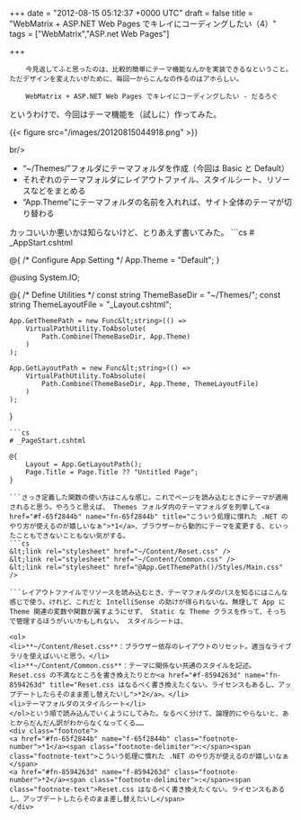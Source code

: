 
+++
date = "2012-08-15 05:12:37 +0000 UTC"
draft = false
title = "WebMatrix + ASP.NET Web Pages でキレイにコーディングしたい（4）"
tags = ["WebMatrix","ASP.net Web Pages"]

+++
>
        今見返してふと思ったのは、比較的簡単にテーマ機能なんかを実装できるなということ。ただデザインを変えたいがために、毎回一からこんなの作るのはアホらしい。

        WebMatrix + ASP.NET Web Pages でキレイにコーディングしたい - だるろぐ
    
というわけで、今回はテーマ機能を（試しに）作ってみた。

{{< figure src="/images/20120815044918.png"  >}}

br/>


<ul>
<li>“~/Themes/”フォルダにテーマフォルダを作成（今回は Basic と Default）</li>
<li>それぞれのテーマフォルダにレイアウトファイル、スタイルシート、リソースなどをまとめる</li>
<li>“App.Theme”にテーマフォルダの名前を入れれば、サイト全体のテーマが切り替わる</li>
</ul>カッコいいか悪いかは知らないけど、とりあえず書いてみた。
```cs
# _AppStart.cshtml

@{  /* Configure App Setting */
    App.Theme = "Default";
}

@using System.IO;

@{  /* Define Utilities */
    const string ThemeBaseDir = "~/Themes/";
    const string ThemeLayoutFile = "_Layout.cshtml";

    App.GetThemePath = new Func&lt;string>(() =>
        VirtualPathUtility.ToAbsolute(
            Path.Combine(ThemeBaseDir, App.Theme)
        )
    );

    App.GetLayoutPath = new Func&lt;string>(() =>
        VirtualPathUtility.ToAbsolute(
            Path.Combine(ThemeBaseDir, App.Theme, ThemeLayoutFile)
        )
    );
}

```“~/Themes/”を絶対パスへ変換するには、“VirtualPathUtility.ToAbsolute()”を使えばいいみたい。
```cs
# _PageStart.cshtml

@{
    Layout = App.GetLayoutPath();
    Page.Title = Page.Title ?? "Untitled Page";
}

```さっき定義した関数の使い方はこんな感じ。これでページを読み込むときにテーマが適用されると思う。やろうと思えば、 Themes フォルダ内のテーマフォルダを列挙して<a href="#f-65f2844b" name="fn-65f2844b" title="こういう処理に慣れた .NET のやり方が使えるのが嬉しいなぁ">*1</a>、ブラウザーから動的にテーマを変更する、といったこともできないこともない気がする。 
```cs
&lt;link rel="stylesheet" href="~/Content/Reset.css" />
&lt;link rel="stylesheet" href="~/Content/Common.css" />
&lt;link rel="stylesheet" href="@App.GetThemePath()/Styles/Main.css" />

```レイアウトファイルでリソースを読み込むとき、テーマフォルダのパスを知るにはこんな感じで使う。けれど、これだと IntelliSense の助けが得られないな。無理して App に Theme 関連の変数や関数が属すようにせず、 Static な Theme クラスを作って、そっちで管理するほうがいいかもしれない。 スタイルシートは、

<ol>
<li>**~/Content/Reset.css**：ブラウザー依存のレイアウトのリセット。適当なライブラリを使えばいいと思う。</li>
<li>**~/Content/Common.css**：テーマに関係ない共通のスタイルを記述。 Reset.css の不満なところを書き換えたりとか<a href="#f-8594263d" name="fn-8594263d" title="Reset.css はなるべく書き換えたくない。ライセンスもあるし、アップデートしたらそのまま差し替えたいし">*2</a>。</li>
<li>テーマフォルダのスタイルシート</li>
</ol>という順で読み込んでいくようにしてみた。なるべく分けて、論理的にやらないと、あとからだんだん訳がわからなくなってくる……
<div class="footnote">
<a href="#fn-65f2844b" name="f-65f2844b" class="footnote-number">*1</a><span class="footnote-delimiter">:</span><span class="footnote-text">こういう処理に慣れた .NET のやり方が使えるのが嬉しいなぁ</span>
<a href="#fn-8594263d" name="f-8594263d" class="footnote-number">*2</a><span class="footnote-delimiter">:</span><span class="footnote-text">Reset.css はなるべく書き換えたくない。ライセンスもあるし、アップデートしたらそのまま差し替えたいし</span>
</div>

